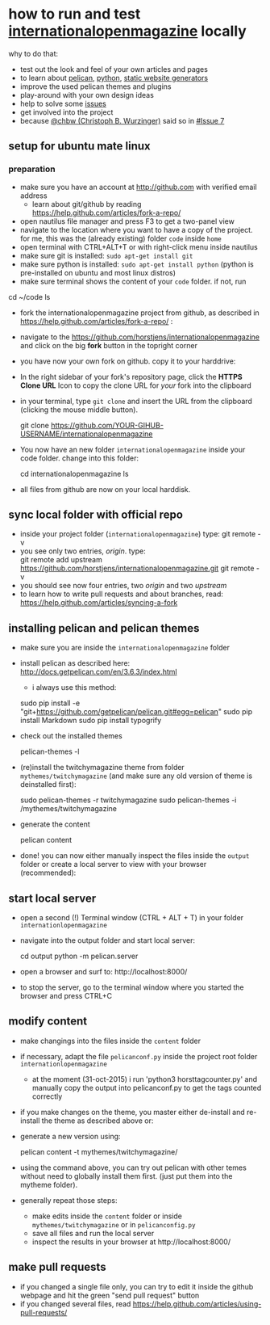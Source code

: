 # how to run and test [internationalopenmagazine](http://internationalopenmagazine.org) locally

why to do that:
  * test out the look and feel of your own articles and pages
  * to learn about [pelican](http://docs.getpelican.com/en/3.6.3/index.html), [python](http://python.org), [static website generators](https://wiki.python.org/moin/StaticSiteGenerator)
  * improve the used pelican themes and plugins
  * play-around with your own design ideas
  * help to solve some [issues](https://github.com/horstjens/internationalopenmagazine/issues)
  * get involved into the project 
  * because [@chbw (Christoph B. Wurzinger)](https://github.com/chbw) said so in [#Issue 7](https://github.com/horstjens/internationalopenmagazine/issues/7)
  
## setup for ubuntu mate linux

### preparation 

  * make sure you have an account at http://github.com with verified email address
    * learn about git/github by reading https://help.github.com/articles/fork-a-repo/
  * open nautilus file manager and press F3 to get a two-panel view
  * navigate to the location where you want to have a copy of the project. for me, this was the (already existing) folder `code` inside `home`
  * open terminal with CTRL+ALT+T or with right-click menu inside nautilus 
  * make sure git is installed: `sudo apt-get install git`
  * make sure python is installed: `sudo apt-get install python` (python is pre-installed on ubuntu and most linux distros)
  * make sure terminal shows the content of your `code` folder. if not, run

   cd ~/code
   ls

  * fork the internationalopenmagazine project from github, as described in https://help.github.com/articles/fork-a-repo/ : 
  * navigate to the https://github.com/horstjens/internationalopenmagazine and click on the big **fork** button in the topright corner
  * you have now your own fork on github. copy it to your harddrive:
  * In the right sidebar of your fork's repository page, click the **HTTPS Clone URL** Icon  to copy the clone URL for *your* fork into the clipboard
  * in your terminal, type `git clone` and insert the URL from the clipboard (clicking the mouse middle button). 

    git clone https://github.com/YOUR-GIHUB-USERNAME/internationalopenmagazine
    
  * You now have an new folder `internationalopenmagazine` inside your code folder. change into this folder:
  
    cd internationalopenmagazine
    ls
    
  * all files from github are now on your local harddisk. 

## sync local folder with official repo

  * inside your project folder (`internationalopenmagazine`) type:
     git remote -v
  * you see only two entries, *origin*. type:   
     git remote add upstream https://github.com/horstjens/internationalopenmagazine.git
     git remote -v 
  * you should see now four entries, two *origin* and two *upstream*
  * to learn how to write pull requests and about branches, read:  https://help.github.com/articles/syncing-a-fork
  
## installing pelican and pelican themes

  * make sure you are inside the `internationalopenmagazine` folder
  * install pelican as described here: http://docs.getpelican.com/en/3.6.3/index.html
    * i always use this method:
    
    sudo pip install -e "git+https://github.com/getpelican/pelican.git#egg=pelican"
    sudo pip install Markdown
    sudo pip install typogrify
    
  * check out the installed themes
  
    pelican-themes -l
    
  * (re)install the twitchymagazine theme from folder `mythemes/twitchymagazine` (and make sure any old version of theme is deinstalled first):
  
    sudo pelican-themes -r twitchymagazine
    sudo pelican-themes -i /mythemes/twitchymagazine
    
  * generate the content
  
    pelican content
    
  * done! you can now either manually inspect the files inside the `output` folder or create a local server to view with your browser (recommended):

## start local server

  * open a second (!) Terminal window (CTRL + ALT + T) in your folder `internationlopenmagazine`
  * navigate into the output folder and start local server:
    
    cd output
    python -m pelican.server
    
  * open a browser and surf to: http://localhost:8000/
  * to stop the server, go to the terminal window where you started the browser and press CTRL+C
  
## modify content

  * make changings into the files inside the `content` folder
  * if necessary, adapt the file `pelicanconf.py` inside the project root folder `internationlopenmagazine` 
    * at the moment (31-oct-2015) i run 'python3 horsttagcounter.py' and manually copy the output into pelicanconf.py to get the tags counted correctly
  * if you make changes on the theme, you master either de-install and re-install the theme as described above or:
  * generate a new version using:
  
    pelican content -t mythemes/twitchymagazine/ 
    
  * using the command above, you can try out pelican with other temes without need to globally install them first. (just put them into the mytheme folder).
  * generally repeat those steps:
    * make edits inside the `content` folder or inside `mythemes/twitchymagazine` or in `pelicanconfig.py`
    * save all files and run the local server
    * inspect the results in your browser at http://localhost:8000/
    
## make pull requests

   * if you changed a single file only, you can try to edit it inside the github webpage and hit the green "send pull request" button
   * if you changed several files, read https://help.github.com/articles/using-pull-requests/
   
    
  
      
    
 

